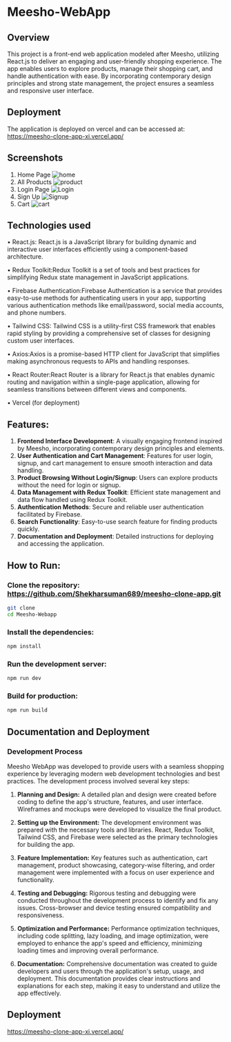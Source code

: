# Meesho-WebApp

## Overview
This project is a front-end web application modeled after Meesho, utilizing React.js to deliver an engaging and user-friendly shopping experience. The app enables users to explore products, manage their shopping cart, and handle authentication with ease. By incorporating contemporary design principles and strong state management, the project ensures a seamless and responsive user interface.

## Deployment
The application is deployed on vercel and can be accessed at: https://meesho-clone-app-xi.vercel.app/

## Screenshots
1. Home Page
   ![home](https://github.com/user-attachments/assets/1e5865b9-020b-4418-bbe4-56cbc4f14872)
2. All Products
   ![product](https://github.com/user-attachments/assets/02deda0c-bace-45c6-aec5-fa200c705c19)
3. Login Page
   ![Login](https://github.com/user-attachments/assets/60b3ef5f-7e3f-43a5-b737-ec05fb28cb22)
4. Sign Up
   ![Signup](https://github.com/user-attachments/assets/1e26934b-db8f-4d56-b0c3-db2a82041f94)
5. Cart
   ![cart](https://github.com/user-attachments/assets/679519b0-31bc-4b64-a7ad-337b3335e666)
## Technologies used

• React.js: React.js is a JavaScript library for building dynamic and interactive user interfaces efficiently using a component-based architecture.

• Redux Toolkit:Redux Toolkit is a set of tools and best practices for simplifying Redux state management in JavaScript applications.

• Firebase Authentication:Firebase Authentication is a service that provides easy-to-use methods for authenticating users in your app, supporting various authentication methods like email/password, social media accounts, and phone numbers.

• Tailwind CSS: Tailwind CSS is a utility-first CSS framework that enables rapid styling by providing a comprehensive set of classes for designing custom user interfaces.

• Axios:Axios is a promise-based HTTP client for JavaScript that simplifies making asynchronous requests to APIs and handling responses.

• React Router:React Router is a library for React.js that enables dynamic routing and navigation within a single-page application, allowing for seamless transitions between different views and components.

• Vercel (for deployment)

## Features:

1. **Frontend Interface Development**: A visually engaging frontend inspired by Meesho, incorporating contemporary design principles and elements.
2. **User Authentication and Cart Management**: Features for user login, signup, and cart management to ensure smooth interaction and data handling.
3. **Product Browsing Without Login/Signup**: Users can explore products without the need for login or signup.
4. **Data Management with Redux Toolkit**: Efficient state management and data flow handled using Redux Toolkit.
5. **Authentication Methods**: Secure and reliable user authentication facilitated by Firebase.
6. **Search Functionality**: Easy-to-use search feature for finding products quickly.
7. **Documentation and Deployment**: Detailed instructions for deploying and accessing the application.

## How to Run:

### **Clone the repository:** https://github.com/Shekharsuman689/meesho-clone-app.git
```bash
git clone 
cd Meesho-Webapp
```

### **Install the dependencies:**

```bash
npm install
```

### **Run the development server:**

```bash
npm run dev
```

### **Build for production:**

```bash
npm run build
```

## Documentation and Deployment
### Development Process

Meesho WebApp was developed to provide users with a seamless shopping experience by leveraging modern web development technologies and best practices. The development process involved several key steps:

1. **Planning and Design:** A detailed plan and design were created before coding to define the app's structure, features, and user interface. Wireframes and mockups were developed to visualize the final product.

2. **Setting up the Environment:** The development environment was prepared with the necessary tools and libraries. React, Redux Toolkit, Tailwind CSS, and Firebase were selected as the primary technologies for building the app.

3. **Feature Implementation:** Key features such as authentication, cart management, product showcasing, category-wise filtering, and order management were implemented with a focus on user experience and functionality.

4. **Testing and Debugging:** Rigorous testing and debugging were conducted throughout the development process to identify and fix any issues. Cross-browser and device testing ensured compatibility and responsiveness.

5. **Optimization and Performance:** Performance optimization techniques, including code splitting, lazy loading, and image optimization, were employed to enhance the app's speed and efficiency, minimizing loading times and improving overall performance.

6. **Documentation:** Comprehensive documentation was created to guide developers and users through the application's setup, usage, and deployment. This documentation provides clear instructions and explanations for each step, making it easy to understand and utilize the app effectively.

## Deployment 
https://meesho-clone-app-xi.vercel.app/

